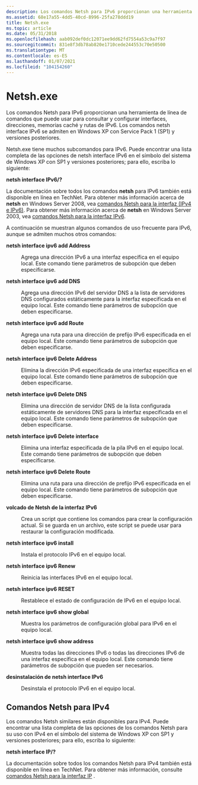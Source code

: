 ```yaml
---
description: Los comandos Netsh para IPv6 proporcionan una herramienta de línea de comandos que puede usar para consultar y configurar interfaces, direcciones, memorias caché y rutas de IPv6. Los comandos netsh interface IPv6 se admiten en Windows XP con Service Pack 1 (SP1) y versiones posteriores.
ms.assetid: 68e17a55-4dd5-40cd-8996-25fa278ddd19
title: Netsh.exe
ms.topic: article
ms.date: 05/31/2018
ms.openlocfilehash: aab092def0dc12071ee9dd62fd7554a53c9a7f97
ms.sourcegitcommit: 831e8f3db78ab820e1710cede244553c70e50500
ms.translationtype: MT
ms.contentlocale: es-ES
ms.lasthandoff: 01/07/2021
ms.locfileid: "104154260"
---
```

# <a name="netshexe"></a>Netsh.exe

Los comandos Netsh para IPv6 proporcionan una herramienta de línea de comandos que puede usar para consultar y configurar interfaces, direcciones, memorias caché y rutas de IPv6. Los comandos netsh interface IPv6 se admiten en Windows XP con Service Pack 1 (SP1) y versiones posteriores.

Netsh.exe tiene muchos subcomandos para IPv6. Puede encontrar una lista completa de las opciones de netsh interface IPv6 en el símbolo del sistema de Windows XP con SP1 y versiones posteriores; para ello, escriba lo siguiente:

**netsh interface IPv6/?**

La documentación sobre todos los comandos **netsh** para IPv6 también está disponible en línea en TechNet. Para obtener más información acerca de **netsh** en Windows Server 2008, vea [comandos Netsh para la interfaz (IPv4 e IPv6)](/previous-versions/windows/it-pro/windows-server-2008-R2-and-2008/cc770948(v=ws.10)). Para obtener más información acerca de **netsh** en Windows Server 2003, vea [comandos Netsh para la interfaz IPv6](/previous-versions/windows/it-pro/windows-server-2003/cc740203(v=ws.10)).

A continuación se muestran algunos comandos de uso frecuente para IPv6, aunque se admiten muchos otros comandos:

<dl> <dt>

<span id="netsh_interface_ipv6_add_address"></span><span id="NETSH_INTERFACE_IPV6_ADD_ADDRESS"></span>**netsh interface ipv6 add Address**
</dt> <dd>

Agrega una dirección IPv6 a una interfaz específica en el equipo local. Este comando tiene parámetros de subopción que deben especificarse.

</dd> <dt>

<span id="netsh_interface_ipv6_add_dns"></span><span id="NETSH_INTERFACE_IPV6_ADD_DNS"></span>**netsh interface ipv6 add DNS**
</dt> <dd>

Agrega una dirección IPv6 del servidor DNS a la lista de servidores DNS configurados estáticamente para la interfaz especificada en el equipo local. Este comando tiene parámetros de subopción que deben especificarse.

</dd> <dt>

<span id="netsh_interface_ipv6_add_route"></span><span id="NETSH_INTERFACE_IPV6_ADD_ROUTE"></span>**netsh interface ipv6 add Route**
</dt> <dd>

Agrega una ruta para una dirección de prefijo IPv6 especificada en el equipo local. Este comando tiene parámetros de subopción que deben especificarse.

</dd> <dt>

<span id="netsh_interface_ipv6_delete_address"></span><span id="NETSH_INTERFACE_IPV6_DELETE_ADDRESS"></span>**netsh interface ipv6 Delete Address**
</dt> <dd>

Elimina la dirección IPv6 especificada de una interfaz específica en el equipo local. Este comando tiene parámetros de subopción que deben especificarse.

</dd> <dt>

<span id="netsh_interface_ipv6_delete_dns"></span><span id="NETSH_INTERFACE_IPV6_DELETE_DNS"></span>**netsh interface ipv6 Delete DNS**
</dt> <dd>

Elimina una dirección de servidor DNS de la lista configurada estáticamente de servidores DNS para la interfaz especificada en el equipo local. Este comando tiene parámetros de subopción que deben especificarse.

</dd> <dt>

<span id="netsh_interface_ipv6_delete_interface"></span><span id="NETSH_INTERFACE_IPV6_DELETE_INTERFACE"></span>**netsh interface ipv6 Delete interface**
</dt> <dd>

Elimina una interfaz especificada de la pila IPv6 en el equipo local. Este comando tiene parámetros de subopción que deben especificarse.

</dd> <dt>

<span id="netsh_interface_ipv6_delete_route"></span><span id="NETSH_INTERFACE_IPV6_DELETE_ROUTE"></span>**netsh interface ipv6 Delete Route**
</dt> <dd>

Elimina una ruta para una dirección de prefijo IPv6 especificada en el equipo local. Este comando tiene parámetros de subopción que deben especificarse.

</dd> <dt>

<span id="netsh_interface_ipv6_dump"></span><span id="NETSH_INTERFACE_IPV6_DUMP"></span>**volcado de Netsh de la interfaz IPv6**
</dt> <dd>

Crea un script que contiene los comandos para crear la configuración actual. Si se guarda en un archivo, este script se puede usar para restaurar la configuración modificada.

</dd> <dt>

<span id="netsh_interface_ipv6_install"></span><span id="NETSH_INTERFACE_IPV6_INSTALL"></span>**netsh interface ipv6 install**
</dt> <dd>

Instala el protocolo IPv6 en el equipo local.

</dd> <dt>

<span id="netsh_interface_ipv6_renew"></span><span id="NETSH_INTERFACE_IPV6_RENEW"></span>**netsh interface ipv6 Renew**
</dt> <dd>

Reinicia las interfaces IPv6 en el equipo local.

</dd> <dt>

<span id="netsh_interface_ipv6_reset"></span><span id="NETSH_INTERFACE_IPV6_RESET"></span>**netsh interface ipv6 RESET**
</dt> <dd>

Restablece el estado de configuración de IPv6 en el equipo local.

</dd> <dt>

<span id="netsh_interface_ipv6_show_global"></span><span id="NETSH_INTERFACE_IPV6_SHOW_GLOBAL"></span>**netsh interface ipv6 show global**
</dt> <dd>

Muestra los parámetros de configuración global para IPv6 en el equipo local.

</dd> <dt>

<span id="netsh_interface_ipv6_show_address"></span><span id="NETSH_INTERFACE_IPV6_SHOW_ADDRESS"></span>**netsh interface ipv6 show address**
</dt> <dd>

Muestra todas las direcciones IPv6 o todas las direcciones IPv6 de una interfaz específica en el equipo local. Este comando tiene parámetros de subopción que pueden ser necesarios.

</dd> <dt>

<span id="netsh_interface_ipv6_uninstall"></span><span id="NETSH_INTERFACE_IPV6_UNINSTALL"></span>**desinstalación de netsh interface IPv6**
</dt> <dd>

Desinstala el protocolo IPv6 en el equipo local.

</dd> </dl>

## <a name="netsh-commands-for-ipv4"></a>Comandos Netsh para IPv4

Los comandos Netsh similares están disponibles para IPv4. Puede encontrar una lista completa de las opciones de los comandos Netsh para su uso con IPv4 en el símbolo del sistema de Windows XP con SP1 y versiones posteriores; para ello, escriba lo siguiente:

**netsh interface IP/?**

La documentación sobre todos los comandos Netsh para IPv4 también está disponible en línea en TechNet. Para obtener más información, consulte [comandos Netsh para la interfaz IP](/previous-versions/windows/it-pro/windows-server-2003/cc738592(v=ws.10)) .

 

 
